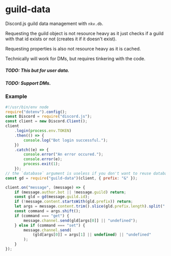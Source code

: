 # guild-data

Discord.js guild data management with `nkv.db`.

Requesting the guild object is not resource heavy as it just checks if a guild with that id exists or not (creates it if it doesn't exist).

Requesting properties is also not resource heavy as it is cached.

Technically will work for DMs, but requires tinkering with the code.

##### TODO: This but for user data.

##### TODO: Support DMs.

### Example

```js
#!/usr/bin/env node
require("dotenv").config();
const Discord = require("discord.js");
const client = new Discord.Client();
client
	.login(process.env.TOKEN)
	.then(() => {
		console.log("Bot login successful.");
	})
	.catch((e) => {
		console.error("An error occured.");
		console.error(e);
		process.exit(1);
	});
// the `database` argument is useless if you don't want to reuse databases
const gd = require("guild-data")(client, { prefix: "&" });

client.on("message", (message) => {
	if (message.author.bot || !message.guild) return;
	const gld = gd(message.guild.id);
	if (!message.content.startsWith(gld.prefix)) return;
	let args = message.content.trim().slice(gld.prefix.length).split(" ");
	const command = args.shift();
	if (command === "get") {
		message.channel.send(gld[args[0]] || "undefined");
	} else if (command === "set") {
		message.channel.send(
			(gld[args[0]] = args[1] || undefined) || "undefined"
		);
	}
});
```
